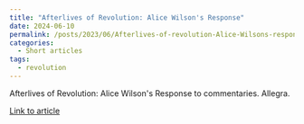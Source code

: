 ```yaml
---
title: "Afterlives of Revolution: Alice Wilson's Response"
date: 2024-06-10
permalink: /posts/2023/06/Afterlives-of-revolution-Alice-Wilsons-response/
categories:
  - Short articles
tags:
  - revolution
---
```


Afterlives of Revolution: Alice Wilson's Response to commentaries. Allegra.

[Link to article](https://allegralaboratory.net/afterlives-of-revolution-alice-wilsons-response/)